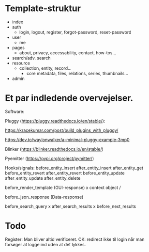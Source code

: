 # Template-struktur

  - index
  - auth
      - login, logout, register, forgot-password, reset-password
  - user
      - me
  - pages
      - about, privacy, accessability, contact, how-tos...
  - search/adv. search
  - resource
      - collection, entity, record...
        - core metadata, files, relations, series, thumbnails...
  - admin


# Et par indledende overvejelser.

Software:

Pluggy (https://pluggy.readthedocs.io/en/stable/):

https://kracekumar.com/post/build_plugins_with_pluggy/

https://dev.to/waylonwalker/a-minimal-pluggy-example-3mp0

Blinker (https://blinker.readthedocs.io/en/stable/)

Pyemitter (https://pypi.org/project/pymitter/)


Hooks/signals: 
before_entity_insert 
after_entity_insert 
after_entity_get 
before_entity_revert 
after_entity_revert 
before_entity_update 
after_entity_update 
after_entity_delete 

before_render_template (GUI-response) x
    context object / 

before_json_response (Data-response) 

before_search_query x
after_search_results x
before_next_results 

# Todo

Register: Man bliver altid verificeret. 
OK: redirect ikke til login når man forsøger at logge ind uden at det lykkes. 
